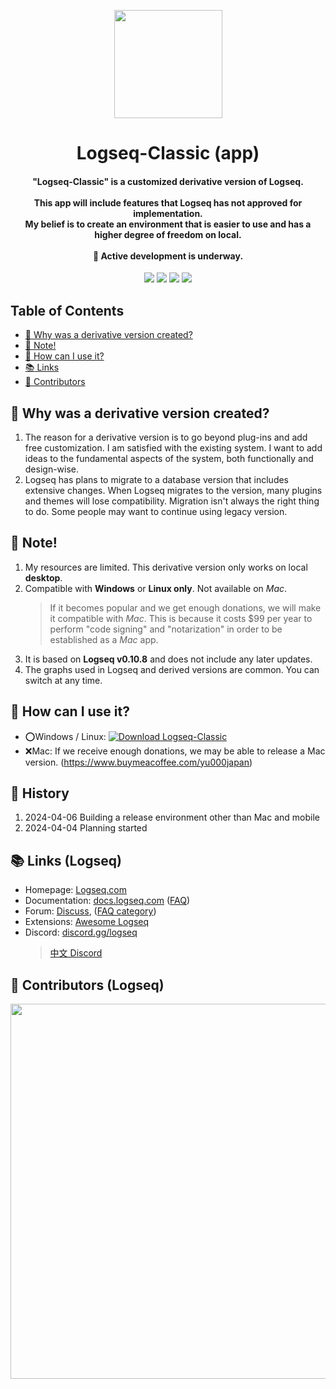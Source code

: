 <!-- logo -->
<p align="center">
    <a href="https://logseq.com" alt="Logseq Logo"><img src="https://user-images.githubusercontent.com/25513724/220608753-f33db466-af72-4611-b603-411440c15ed0.png?sanatize=true" height="173"/></a>
</p>

<h1 align="center">Logseq-Classic (app)</h1>

<h4 align="center">
    "Logseq-Classic" is a customized derivative version of Logseq.<br/><br/>
    This app will include features that Logseq has not approved for implementation.<br/>
    My belief is to create an environment that is easier to use and has a higher degree of freedom on local.<br/>
    <br/>
    🚧 Active development is underway.<br/>
</h4>

<p align="center">
    <a href="https://github.com/YU000jp/fork-logseq/graphs/contributors" alt="Contributors"><img src="https://img.shields.io/github/contributors/YU000jp/fork-logseq?color=%2385c8c8&style=for-the-badge"/></a>
    <a href="https://github.com/YU000jp/fork-logseq/blob/master/LICENSE.md" alt="Activity"><img src="https://img.shields.io/github/license/YU000jp/fork-logseq?color=%2385c8c8&style=for-the-badge"/></a>
    <a href="https://github.com/YU000jp/fork-logseq/releases" alt="latest release version"><img src="https://img.shields.io/github/v/release/YU000jp/fork-logseq?color=%2385c8c8&style=for-the-badge"></a>
    <a href="https://github.com/YU000jp/fork-logseq/releases" alt="Download"><img src="https://img.shields.io/github/downloads/YU000jp/fork-logseq/total.svg?color=%2385c8c8&style=for-the-badge"></a>
</p>

## Table of Contents

  * [<g-emoji class="g-emoji" alias="thinking" fallback-src="https://github.githubassets.com/images/icons/emoji/unicode/1f914.png">🤔</g-emoji> Why was a derivative version created?](#-why-was-a-derivative-version-created?)
  * [<g-emoji class="g-emoji" alias="pray" fallback-src="https://github.githubassets.com/images/icons/emoji/unicode/1f64f.png">🙏</g-emoji> Note!](#-note)
  * [<g-emoji class="g-emoji" alias="eyes" fallback-src="https://github.githubassets.com/images/icons/emoji/unicode/1f440.png">👀</g-emoji> How can I use it?](#-how-can-i-use-it)
  * [<g-emoji class="g-emoji" alias="books" fallback-src="https://github.githubassets.com/images/icons/emoji/unicode/1f4da.png">📚</g-emoji> Links](#-links-logseq)
  * [<g-emoji class="g-emoji" alias="star2" fallback-src="https://github.githubassets.com/images/icons/emoji/unicode/1f31f.png">🌟</g-emoji> Contributors](#-contributors-logseq)

## 🤔 Why was a derivative version created?

1. The reason for a derivative version is to go beyond plug-ins and add free customization. I am satisfied with the existing system. I want to add ideas to the fundamental aspects of the system, both functionally and design-wise.
1. Logseq has plans to migrate to a database version that includes extensive changes. When Logseq migrates to the version, many plugins and themes will lose compatibility. Migration isn't always the right thing to do. Some people may want to continue using legacy version.

## 🙏 Note!

1. My resources are limited. This derivative version only works on local **desktop**.
1. Compatible with **Windows** or **Linux only**. Not available on *Mac*.
    > If it becomes popular and we get enough donations, we will make it compatible with *Mac*. This is because it costs $99 per year to perform "code signing" and "notarization" in order to be established as a *Mac* app.
1. It is based on **Logseq v0.10.8** and does not include any later updates.
1. The graphs used in Logseq and derived versions are common. You can switch at any time.

## 👀 How can I use it?

- ⭕Windows / Linux: <a href="https://github.com/YU000jp/fork-logseq/releases/latest/"><img src="https://img.shields.io/badge/Download_Logseq_Classic-100000?style=for-the-badge&logo=flatpak&logoColor=white&labelColor=002b36&color=85c8c8" alt="Download Logseq-Classic"/></a>
- ❌Mac: If we receive enough donations, we may be able to release a Mac version. (https://www.buymeacoffee.com/yu000japan)

## 🚧 History

1. 2024-04-06 Building a release environment other than Mac and mobile
1. 2024-04-04 Planning started

## 📚 Links (Logseq)
* Homepage: [Logseq.com](https://logseq.com)
* Documentation: [docs.logseq.com](https://docs.logseq.com) ([FAQ](https://docs.logseq.com/#/page/faq))
* Forum: [Discuss](https://discuss.logseq.com), ([FAQ category](https://discuss.logseq.com/c/faq/6))
* Extensions: [Awesome Logseq](https://github.com/logseq/awesome-logseq)
* Discord: [discord.gg/logseq](https://discord.gg/logseq)
    > [中文 Discord](https://discord.gg/xYqcrXWymg)

## 🌟 Contributors (Logseq)

<p align="center">
    <a href="https://github.com/YU000jp/fork-logseq/graphs/contributors">
        <img src="https://contrib.rocks/image?repo=YU000jp/fork-logseq&max=300&columns=14" width="600"/></a>
</p>
